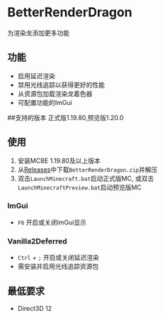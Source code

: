# BetterRenderDragon
为渲染龙添加更多功能

## 功能
* 启用延迟渲染
* 禁用光线追踪以获得更好的性能
* 从资源包加载渲染龙着色器
* 可配置功能的ImGui

##支持的版本
正式版1.19.80,预览版1.20.0

## 使用
1. 安装MCBE 1.19.80及以上版本
2. 从[Releases](https://github.com/ddf8196/BetterRenderDragon/releases/latest)中下载`BetterRenderDragon.zip`并解压
3. 双击`LaunchMinecraft.bat`启动正式版MC, 或双击`LaunchMinecraftPreview.bat`启动预览版MC

### ImGui
* `F6` 开启或关闭ImGui显示

### Vanilla2Deferred
* `Ctrl` + `;` 开启或关闭延迟渲染
* 需安装并启用光线追踪资源包

## 最低要求
- Direct3D 12
